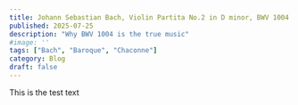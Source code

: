 ```yaml
---
title: Johann Sebastian Bach, Violin Partita No.2 in D minor, BWV 1004
published: 2025-07-25
description: "Why BWV 1004 is the true music"
#image: ''
tags: ["Bach", "Baroque", "Chaconne"]
category: Blog
draft: false 
---
```


This is the test text